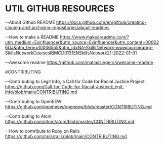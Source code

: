 # UTIL GITHUB RESOURCES

--About Github README
https://docs.github.com/en/github/creating-cloning-and-archiving-repositories/about-readmes

--How to make a README
https://www.makeareadme.com/?utm_medium=Exinfluencer&utm_source=Exinfluencer&utm_content=000026UJ&utm_term=10006555&utm_id=NA-SkillsNetwork-wwwcourseraorg-SkillsNetworkCoursesIBMCD0131ENSkillsNetwork21-2022-01-01

--Awesome readme
https://github.com/matiassingers/awesome-readme



#CONTRIBUTING

--Contributing to Legit Info, a Call for Code for Racial Justice Project
https://github.com/Call-for-Code-for-Racial-Justice/Legit-Info/blob/main/CONTRIBUTING.md

--Contributing to OpenEEW
https://github.com/openeew/openeew/blob/master/CONTRIBUTING.md

--Contributing to Atom
https://github.com/atom/atom/blob/master/CONTRIBUTING.md

--How to contribute to Ruby on Rails
https://github.com/rails/rails/blob/main/CONTRIBUTING.md


